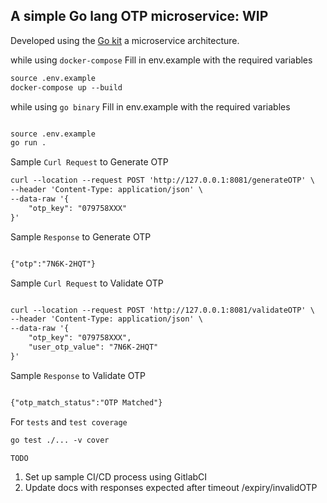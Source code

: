 
## A simple Go lang OTP microservice: WIP

Developed using the [Go kit](https://dev.to/eminetto/microservices-in-go-using-the-go-kit-jjf) a microservice architecture.




while using ```docker-compose``` Fill in env.example with the required variables

``` markdown
source .env.example
docker-compose up --build

```

while using ```go binary``` Fill in env.example with the required variables

```markdown

source .env.example
go run .

```

Sample ```Curl Request``` to Generate OTP 

```markdown
curl --location --request POST 'http://127.0.0.1:8081/generateOTP' \
--header 'Content-Type: application/json' \
--data-raw '{
    "otp_key": "079758XXX"
}'
```

Sample ```Response``` to Generate OTP 

```markdown

{"otp":"7N6K-2HQT"}

```

Sample ```Curl Request``` to Validate OTP 

```markdown

curl --location --request POST 'http://127.0.0.1:8081/validateOTP' \
--header 'Content-Type: application/json' \
--data-raw '{
    "otp_key": "079758XXX",
    "user_otp_value": "7N6K-2HQT"
}'
```
Sample ```Response``` to Validate OTP 

```markdown

{"otp_match_status":"OTP Matched"}

```

For ```tests``` and ```test coverage``` 

```markdown
go test ./... -v cover

```

```TODO```
1. Set up sample CI/CD process using GitlabCI
2. Update docs with responses expected after timeout /expiry/invalidOTP
